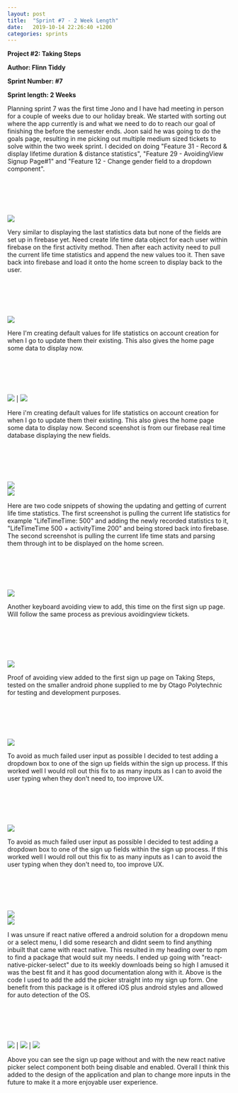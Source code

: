 ```yaml
---
layout: post
title:  "Sprint #7 - 2 Week Length"
date:   2019-10-14 22:26:40 +1200
categories: sprints
---
```


**Project #2: Taking Steps**

**Author: Flinn Tiddy**

**Sprint Number: #7**

**Sprint length: 2 Weeks**

Planning sprint 7 was the first time Jono and I have had meeting in person for a couple of weeks due to our holiday break. We started with sorting out where the app currently is and what we need to do to reach our 
goal of finishing the before the semester ends. Joon said he was going to do the goals page, resulting in me picking out multiple medium sized tickets to solve within the two week sprint. I decided on doing "Feature 31 - Record & display lifetime duration & distance statistics", "Feature 29 - AvoidingView Signup Page#1" and "Feature 12 - Change gender field to a dropdown component".

<br/><br/>
<br/><br/>

![](/assets/feature31.jpg)

Very similar to displaying the last statistics data but none of the fields are set up in firebase yet. Need create life time data object for each user within firebase on the first activity method. Then after each activity need to pull the current life time statistics and append the new values too it. Then save back into firebase and load it onto the home screen to display back to the user. 

<br/><br/>
<br/><br/>

![](/assets/setlife.jpg)

Here I'm creating default values for life statistics on account creation for when I go to update them their existing. This also gives the home page some data to display now.

<br/><br/>
<br/><br/>

![](/assets/setlife.jpg) | ![](/assets/firebaselifetime.jpg)

Here i'm creating default values for life statistics on account creation for when I go to update them their existing. This also gives the home page some data to display now. Second sceenshot is from our firebase real time database displaying the new fields.

<br/><br/>
<br/><br/>

![](/assets/updatingtotalcode.jpg)<br>
![](/assets/currentotalcode.jpg)

Here are two code snippets of showing the updating and getting of current life time statistics. The first screenshot is pulling the current life statistics for example "LifeTimeTime: 500" and adding the newly recorded statistics to it, "LifeTimeTime 500 + activityTime 200" and being stored back into firebase. The second screenshot is pulling the current life time stats and parsing them through int to be displayed on the home screen.

<br/><br/>
<br/><br/>

![](/assets/Feature29.jpg)

Another keyboard avoiding view to add, this time on the first sign up page. Will follow the same process as previous avoidingview tickets.

<br/><br/>
<br/><br/>

![](/assets/avoidingsignup1.jpg)

Proof of avoiding view added to the first sign up page on Taking Steps, tested on the smaller android phone supplied to me by Otago Polytechnic for testing and development purposes.

<br/><br/>
<br/><br/>


![](/assets/feature12.jpg)

To avoid as much failed user input as possible I decided to test adding a dropdown box to one of the sign up fields within the sign up process. If this worked well I would roll out this fix to as many inputs as I can to avoid the user typing when they don't need to, too improve UX.

<br/><br/>
<br/><br/>

![](/assets/feature12.jpg)

To avoid as much failed user input as possible I decided to test adding a dropdown box to one of the sign up fields within the sign up process. If this worked well I would roll out this fix to as many inputs as I can to avoid the user typing when they don't need to, too improve UX.

<br/><br/>
<br/><br/>

![](/assets/package.jpg)<br>
![](/assets/pickercode.jpg)

I was unsure if react native offered a android solution for a dropdown menu or a select menu, I did some research and didnt seem to find anything inbuilt that came with react native. This resulted in my heading over to npm to find a package that would suit my needs. I ended up going with "react-native-picker-select" due to its weekly downloads being so high I amused it was the best fit and it has good documentation along with it.
Above is the code I used to add the add the picker straight into my sign up form. One benefit from this package is it offered iOS plus android styles and allowed for auto detection of the OS.

<br/><br/>
<br/><br/>

![](/assets/old.jpg) | ![](/assets/withoutpop.jpg) | ![](/assets/withpop.jpg)

Above you can see the sign up page without and with the new react native picker select component both being disable and enabled. Overall I think this added to the design of the application and plan to change more inputs in the future to make it a more enjoyable user experience.

